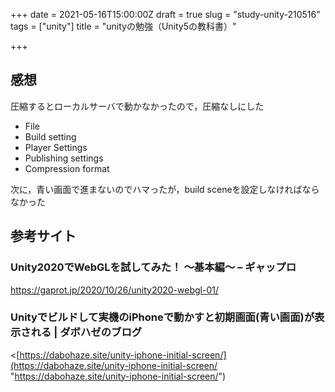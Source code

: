 +++
date = 2021-05-16T15:00:00Z
draft = true
slug = "study-unity-210516"
tags = ["unity"]
title = "unityの勉強（Unity5の教科書）"

+++
## 感想

圧縮するとローカルサーバで動かなかったので，圧縮なしにした

* File
* Build setting
* Player Settings
* Publishing settings
* Compression format

次に，青い画面で進まないのでハマったが，build sceneを設定しなければならなかった

## 参考サイト

### Unity2020でWebGLを試してみた！ ～基本編～ &#8211; ギャップロ

<https://gaprot.jp/2020/10/26/unity2020-webgl-01/>

### Unityでビルドして実機のiPhoneで動かすと初期画面(青い画面)が表示される | ダボハゼのブログ

<[https://dabohaze.site/unity-iphone-initial-screen/](https://dabohaze.site/unity-iphone-initial-screen/ "https://dabohaze.site/unity-iphone-initial-screen/")